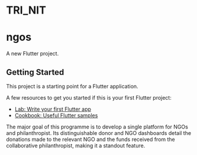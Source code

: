 # TRI_NIT
# ngos

A new Flutter project.

## Getting Started

This project is a starting point for a Flutter application.

A few resources to get you started if this is your first Flutter project:

- [Lab: Write your first Flutter app](https://docs.flutter.dev/get-started/codelab)
- [Cookbook: Useful Flutter samples](https://docs.flutter.dev/cookbook)

The major goal of this programme is to develop a single platform for NGOs and philanthropist. Its distinguishable donor and NGO dashboards detail the donations made to the relevant NGO and the funds received from the collaborative philanthropist, making it a standout feature.


